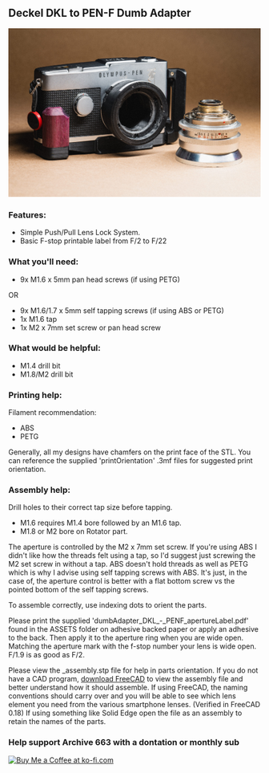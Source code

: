 ## Deckel DKL to PEN-F Dumb Adapter

![DKL to PENF adapter](https://github.com/Archive-663/lensAdapters/blob/main/Olympus%20PEN-F/ASSETS/dumbAdapter_DKL_PENF%20(2).jpg)

### Features:
- Simple Push/Pull Lens Lock System.
- Basic F-stop printable label from F/2 to F/22

### What you'll need:
- 9x M1.6 x 5mm pan head screws (if using PETG)

OR

- 9x M1.6/1.7 x 5mm self tapping screws (if using ABS or PETG)
- 1x M1.6 tap
- 1x M2 x 7mm set screw or pan head screw

### What would be helpful:
- M1.4 drill bit
- M1.8/M2 drill bit

### Printing help:
Filament recommendation:
- ABS
- PETG

Generally, all my designs have chamfers on the print face of the STL. You can reference the supplied 'printOrientation' .3mf files for suggested print orientation.

### Assembly help:
Drill holes to their correct tap size before tapping.
- M1.6 requires M1.4 bore followed by an M1.6 tap.
- M1.8 or M2 bore on Rotator part.

The aperture is controlled by the M2 x 7mm set screw. If you're using ABS I didn't like how the threads felt using a tap, so I'd suggest just screwing the M2 set screw in without a tap. ABS doesn't hold threads as well as PETG which is why I advise using self tapping screws with ABS. It's just, in the case of, the aperture control is better with a flat bottom screw vs the pointed bottom of the self tapping screws.

To assemble correctly, use indexing dots to orient the parts.

Please print the supplied 'dumbAdapter_DKL_-_PENF_apertureLabel.pdf' found in the ASSETS folder on adhesive backed paper or apply an adhesive to the back. Then apply it to the aperture ring when you are wide open. Matching the aperture mark with the f-stop number your lens is wide open. F/1.9 is as good as F/2. 

Please view the _assembly.stp file for help in parts orientation. If you do not have a CAD program, <a href="https://www.freecad.org/downloads.php" target="_blank">download FreeCAD</a> to view the assembly file and better understand how it should assemble. If using FreeCAD, the naming conventions should carry over and you will be able to see which lens element you need from the various smartphone lenses. (Verified in FreeCAD 0.18) If using something like Solid Edge open the file as an assembly to retain the names of the parts.

### Help support Archive 663 with a dontation or monthly sub

<a href='https://ko-fi.com/P5P3MHMSF' target='_blank'><img height='36' style='border:0px;height:36px;' src='https://storage.ko-fi.com/cdn/kofi2.png?v=3' border='0' alt='Buy Me a Coffee at ko-fi.com' /></a>
